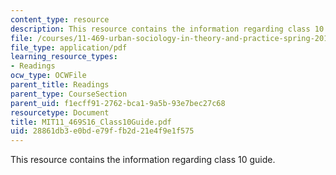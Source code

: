 ```yaml
---
content_type: resource
description: This resource contains the information regarding class 10 guide.
file: /courses/11-469-urban-sociology-in-theory-and-practice-spring-2016/28861db3e0bde79ffb2d21e4f9e1f575_MIT11_469S16_Class10Guide.pdf
file_type: application/pdf
learning_resource_types:
- Readings
ocw_type: OCWFile
parent_title: Readings
parent_type: CourseSection
parent_uid: f1ecff91-2762-bca1-9a5b-93e7bec27c68
resourcetype: Document
title: MIT11_469S16_Class10Guide.pdf
uid: 28861db3-e0bd-e79f-fb2d-21e4f9e1f575
---
```

This resource contains the information regarding class 10 guide.

